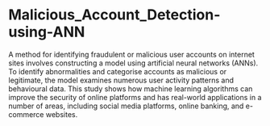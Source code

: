# Malicious_Account_Detection-using-ANN
A method for identifying fraudulent or malicious user accounts on internet sites involves constructing a model using artificial neural networks (ANNs). To identify abnormalities and categorise accounts as malicious or legitimate, the model examines numerous user activity patterns and behavioural data. This study shows how machine learning algorithms can improve the security of online platforms and has real-world applications in a number of areas, including social media platforms, online banking, and e-commerce websites.
